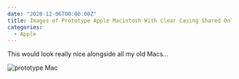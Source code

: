 ```yaml
---
date: "2020-12-06T00:00:00Z"
title: Images of Prototype Apple Macintosh With Clear Casing Shared Online
categories:
  - Apple
---
```

This would look really nice alongside all my old Macs...

![prototype Mac](https://images.macrumors.com/t/uNqkyQXM6qWqh5i5TszNoTTKpcI=/1600x0/article-new/2020/12/macintosh-clear-prototype-1.jpeg)